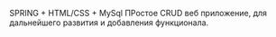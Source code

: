 SPRING + HTML/CSS + MySql
ПРостое CRUD веб приложение, для дальнейшего развития и добавления функционала.
